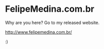 # FelipeMedina.com.br

Why are you here? Go to my released website. 

http://www.felipemedina.com.br/

:)
